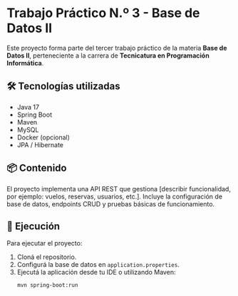 # Trabajo Práctico N.º 3 - Base de Datos II

Este proyecto forma parte del tercer trabajo práctico de la materia **Base de Datos II**, perteneciente a la carrera de **Tecnicatura en Programación Informática**.

## 🛠 Tecnologías utilizadas

- Java 17
- Spring Boot
- Maven
- MySQL
- Docker (opcional)
- JPA / Hibernate

## 📦 Contenido

El proyecto implementa una API REST que gestiona [describir funcionalidad, por ejemplo: vuelos, reservas, usuarios, etc.]. Incluye la configuración de base de datos, endpoints CRUD y pruebas básicas de funcionamiento.

## 🚀 Ejecución

Para ejecutar el proyecto:

1. Cloná el repositorio.
2. Configurá la base de datos en `application.properties`.
3. Ejecutá la aplicación desde tu IDE o utilizando Maven:  
   ```bash
   mvn spring-boot:run

